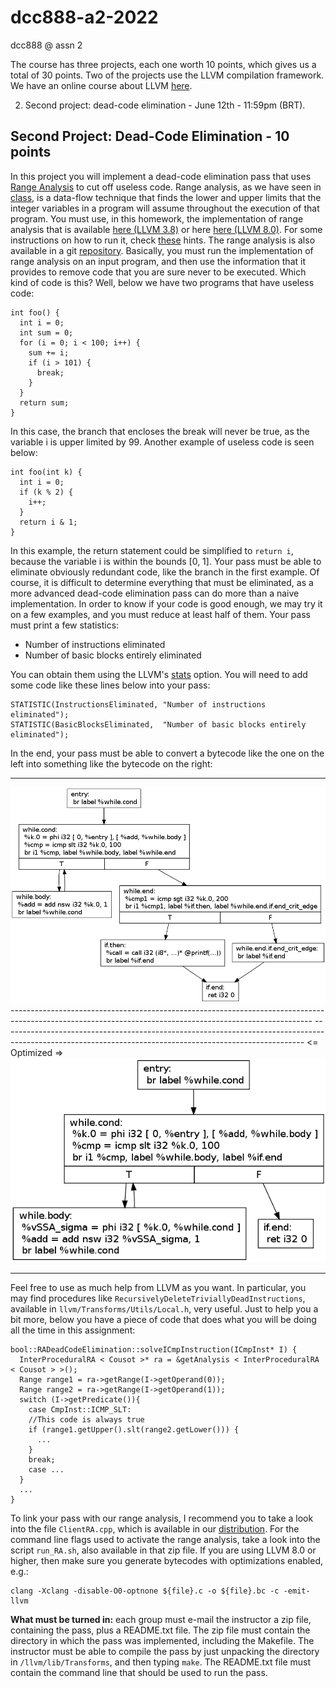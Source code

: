 # dcc888-a2-2022
dcc888 @ assn 2

The course has three projects, each one worth 10 points, which gives us
a total of 30 points. Two of the projects use the LLVM compilation
framework. We have an online course about LLVM
[here](https://youtube.com/playlist?list=PLDSTpI7ZVmVnvqtebWnnI8YeB8bJoGOyv).

2.  Second project: dead-code elimination - June 12th - 11:59pm (BRT).

Second Project: Dead-Code Elimination - 10 points
-------------------------------------------------

In this project you will implement a dead-code elimination pass that
uses [Range
Analysis](http://homepages.dcc.ufmg.br/~fernando/classes/dcc888/ementa/slides/RangeAnalysis.pdf)
to cut off useless code. Range analysis, as we have seen in
[class](http://homepages.dcc.ufmg.br/~fernando/classes/dcc888/ementa/slides/RangeAnalysis.pdf),
is a data-flow technique that finds the lower and upper limits that the
integer variables in a program will assume throughout the execution of
that program. You must use, in this homework, the implementation of
range analysis that is available [here (LLVM
3.8)](https://homepages.dcc.ufmg.br/~fernando/classes/dcc888/assignment/src/RangeAnalysis_LLVM_38.zip)
or here [here (LLVM
8.0)](https://homepages.dcc.ufmg.br/~fernando/classes/dcc888/assignment/src/RangeAnalysis_LLVM_80.zip).
For some instructions on how to run it, check
[these](https://homepages.dcc.ufmg.br/~fernando/classes/dcc888/assignment/images/AngelicaTips.png)
hints. The range analysis is also available in a git
[repository](https://github.com/vhscampos/range-analysis). Basically,
you must run the implementation of range analysis on an input program,
and then use the information that it provides to remove code that you
are sure never to be executed. Which kind of code is this? Well, below
we have two programs that have useless code:

    int foo() {
      int i = 0;
      int sum = 0;
      for (i = 0; i < 100; i++) {
        sum += i;
        if (i > 101) {
          break;
        }
      }
      return sum;
    }

In this case, the branch that encloses the break will never be true, as
the variable i is upper limited by 99. Another example of useless code
is seen below:

    int foo(int k) {
      int i = 0;
      if (k % 2) {
        i++;
      }
      return i & 1;
    }

In this example, the return statement could be simplified to `return i`,
because the variable i is within the bounds \[0, 1\]. Your pass must be
able to eliminate obviously redundant code, like the branch in the first
example. Of course, it is difficult to determine everything that must be
eliminated, as a more advanced dead-code elimination pass can do more
than a naive implementation. In order to know if your code is good
enough, we may try it on a few examples, and you must reduce at least
half of them. Your pass must print a few statistics:

-   Number of instructions eliminated
-   Number of basic blocks entirely eliminated

You can obtain them using the LLVM\'s
[stats](http://llvm.org/docs/ProgrammersManual.html#the-statistic-class-stats-option)
option. You will need to add some code like these lines below into your
pass:

    STATISTIC(InstructionsEliminated, "Number of instructions eliminated");
    STATISTIC(BasicBlocksEliminated,  "Number of basic blocks entirely eliminated");

In the end, your pass must be able to convert a bytecode like the one on
the left into something like the bytecode on the right:

  --------------------------------------------------------------------------------------------------------------------------------------------------------- ---------------------------------------------------------------------------------------------------------------------------------------------------------
  ![Example before dead-code elimination.](https://github.com/FaizAther/dcc888-a2-22s1/raw/main/assets/originalProg.png)
  --------------------------------------------------------------------------------------------------------------------------------------------------------- --------------------------------------------------------------------------------------------------------------------------------------------------------- <= Optimized =>
  ![Example after dead-code elimination](https://github.com/FaizAther/dcc888-a2-22s1/raw/main/assets/optimizedProg.png)
  --------------------------------------------------------------------------------------------------------------------------------------------------------- ---------------------------------------------------------------------------------------------------------------------------------------------------------

Feel free to use as much help from LLVM as you want. In particular, you
may find procedures like `RecursivelyDeleteTriviallyDeadInstructions`,
available in `llvm/Transforms/Utils/Local.h`, very useful. Just to help
you a bit more, below you have a piece of code that does what you will
be doing all the time in this assignment:

    bool::RADeadCodeElimination::solveICmpInstruction(ICmpInst* I) {
      InterProceduralRA < Cousot >* ra = &getAnalysis < InterProceduralRA < Cousot > >();
      Range range1 = ra->getRange(I->getOperand(0));
      Range range2 = ra->getRange(I->getOperand(1));
      switch (I->getPredicate()){
        case CmpInst::ICMP_SLT:
        //This code is always true
        if (range1.getUpper().slt(range2.getLower())) {
          ...
        }
        break;
        case ...
      }
      ...
    }

To link your pass with our range analysis, I recommend you to take a
look into the file `ClientRA.cpp`, which is available in our
[distribution](https://homepages.dcc.ufmg.br/~fernando/classes/dcc888/assignment/src/RangeAnalysis_LLVM_38.zip).
For the command line flags used to activate the range analysis, take a
look into the script `run_RA.sh`, also available in that zip file. If
you are using LLVM 8.0 or higher, then make sure you generate bytecodes
with optimizations enabled, e.g.:

    clang -Xclang -disable-O0-optnone ${file}.c -o ${file}.bc -c -emit-llvm

**What must be turned in:** each group must e-mail the instructor a zip
file, containing the pass, plus a README.txt file. The zip file must
contain the directory in which the pass was implemented, including the
Makefile. The instructor must be able to compile the pass by just
unpacking the directory in `/llvm/lib/Transforms`, and then typing
`make`. The README.txt file must contain the command line that should be
used to run the pass.